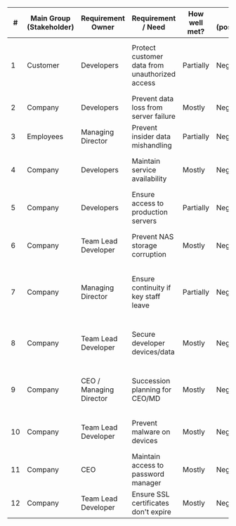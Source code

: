| # | Main Group (Stakeholder) | Requirement Owner | Requirement / Need | How well met? | Effect (positive/negative) | Value of effect | Likelihood of effect | Control(s) | Controlled? | (Taken) measures | Implemented? | Risk | Likelihood | Impact | Initial Risk | Control Effectiveness | Residual Risk | Risk Acceptance Criteria | Risk Accepted | Management Approval |
|---|-------------------------|-------------------|--------------------|---------------|---------------------------|-----------------|----------------------|------------|-------------|------------------|--------------|------|------------|--------|--------------|----------------------|--------------|------------------------|---------------|--------------------|
| 1 | Customer | Developers | Protect customer data from unauthorized access | Partially | Negative | High | Medium | A.8.1, A.8.2, A.8.3 | No | Enforce strict access controls, firewall, strong authentication | Ongoing | Unauthorized access to customer database | Medium | High | 🟡 6 | 4 | 🟢 2 | Acceptable if strong passwords & firewall | No | Pending |
| 2 | Company | Developers | Prevent data loss from server failure | Mostly | Negative | High | Medium | A.8.12 | Yes | Automatic backups, backup tests | Yes | Data loss from server crash | Medium | High | 🟡 6 | 5 | 🟢 1 | Acceptable if offsite backups tested | Yes | Approved |
| 3 | Employees | Managing Director | Prevent insider data mishandling | Partially | Negative | High | Low | A.8.2, A.5.18, A.8.15 | No | RBAC, logging | Ongoing | Insider threats (employee mishandling data) | Low | High | 🟡 4 | 3 | 🟢 1 | Acceptable if RBAC enforced/reviewed | No | Pending |
| 4 | Company | Developers | Maintain service availability | Mostly | Negative | High | Medium | A.8.12, A.8.16 | Yes | Backups, server monitoring, alerts | Yes | Server crash causing service disruption | Medium | High | 🟡 6 | 4 | 🟢 2 | Acceptable if backups/alerts configured | No | Pending |
| 5 | Company | Developers | Ensure access to production servers | Partially | Negative | High | Medium | A.8.20, A.7.4 | No | Alternative access methods | Ongoing | Losing access to head office systems | Medium | High | 🟡 6 | 3 | 🟡 3 | Acceptable if alternative access exists | No | Pending |
| 6 | Company | Team Lead Developer | Prevent NAS storage corruption | Mostly | Negative | High | Medium | A.8.12 | Yes | Yearly backup integrity check | Yes | NAS storage corruption or damage | Medium | High | 🟡 6 | 4 | 🟢 2 | Acceptable if backups pass checks | Yes | Approved |
| 7 | Company | Managing Director | Ensure continuity if key staff leave | Partially | Negative | Medium | Medium | A.6.1 | No | Document processes, secure passwords, role-based access | Ongoing | Critical employee suddenly leaving | Medium | Medium | 🟡 4 | 3 | 🟢 1 | Acceptable if knowledge base maintained | No | Pending |
| 8 | Company | Team Lead Developer | Secure developer devices/data | Mostly | Negative | Medium | Medium | A.5.10, A.8.10 | Yes | Cloud storage, encryption, password managers | Yes | Developer’s laptop lost/stolen/damaged | Medium | Medium | 🟡 4 | 4 | 🟢 0 | Acceptable if data in cloud | Yes | Approved |
| 9 | Company | CEO / Managing Director | Succession planning for CEO/MD | Mostly | Negative | High | Low | A.6.1, A.8.3 | Yes | Shared vault, succession roles, recovery steps | Yes | Sudden departure of CEO/MD | Low | High | 🟡 4 | 3 | 🟢 1 | Acceptable if continuity documented | No | Pending |
| 10 | Company | Team Lead Developer | Prevent malware on devices | Mostly | Negative | Medium | Medium | A.8.7, A.6.3 | Yes | Antivirus, updates, security training | Yes | Virus/ransomware attack on devices | Medium | Medium | 🟡 4 | 3 | 🟢 1 | Acceptable if protection enabled | No | Pending |
| 11 | Company | CEO | Maintain access to password manager | Mostly | Negative | High | Low | A.8.1, A.8.12 | Yes | Encrypted backup of passwords | Yes | Losing access to LastPass | Low | High | 🟡 4 | 4 | 🟢 0 | Acceptable if backup tested | Yes | Approved |
| 12 | Company | Team Lead Developer | Ensure SSL certificates don't expire | Mostly | Negative | Medium | High | A.8.24, A.8.23 | Yes | Automatic renewal, alerts | Yes | SSL certificate expiry | High | Medium | 🟡 6 | 5 | 🟢 1 | Acceptable if renewal/alerts in place | Yes | Approved |
